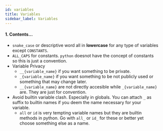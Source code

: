 ```yaml
---
id: variables
title: Variables
sidebar_label: Variables
---
```


#### 1. Contents...

* `snake_case` or descriptive word all in **lowercase** for any type of variables except `CONSTANTS`.
* `ALL_CAPS` for constants. `python` doesnot have the concept of constants so this is just a convention.
* Variable Privacy
    - `__{variable_name}` if you want something to be private. 
    - `_{variable_name}` if you want something to be not publicly used or something that may change later. 
    - `__{variable_name}` are not directly accesible while `_{variable_name}` are. They are just for convention.
* Avoid builtin variable clash. Especially in globals. You can attach `_` as suffix to builtin names if you deem the name necessary for your variable.
    - `all` or `id` is very tempting variable names but they are builtin methods in python. Go with `all_` or `id_` for these or better yet choose something else as a name.

